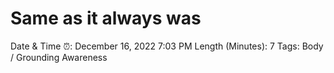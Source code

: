 # Same as it always was

Date & Time ⏰: December 16, 2022 7:03 PM
Length (Minutes): 7
Tags: Body / Grounding Awareness
